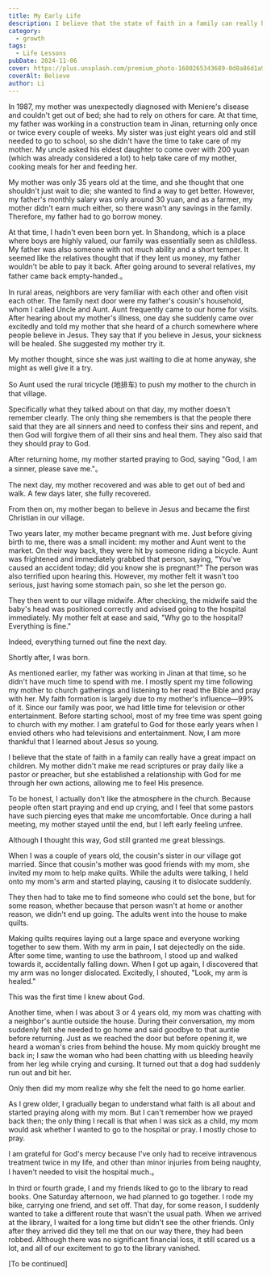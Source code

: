 ```yaml
---
title: My Early Life
description: I believe that the state of faith in a family can really have a great impact on children. My mother didn't make me read scriptures or pray daily like a pastor or preacher, but she established a relationship with God for me through her own actions, allowing me to feel God's presence.。
category:
  - growth
tags:
  - Life Lessons
pubDate: 2024-11-06
cover: https://plus.unsplash.com/premium_photo-1680265343689-0d8a86d1a97a?w=800&auto=format&fit=crop&q=60&ixlib=rb-4.0.3&ixid=M3wxMjA3fDB8MHxzZWFyY2h8OXx8bGlmZXxlbnwwfHwwfHx8MA%3D%3D
coverAlt: Believe
author: Li
---
```


In 1987, my mother was unexpectedly diagnosed with Meniere's disease and couldn't get out of bed; she had to rely on others for care. At that time, my father was working in a construction team in Jinan, returning only once or twice every couple of weeks. My sister was just eight years old and still needed to go to school, so she didn't have the time to take care of my mother. My uncle asked his eldest daughter to come over with 200 yuan (which was already considered a lot) to help take care of my mother, cooking meals for her and feeding her.

My mother was only 35 years old at the time, and she thought that one shouldn't just wait to die; she wanted to find a way to get better. However, my father's monthly salary was only around 30 yuan, and as a farmer, my mother didn't earn much either, so there wasn't any savings in the family. Therefore, my father had to go borrow money.

At that time, I hadn't even been born yet. In Shandong, which is a place where boys are highly valued, our family was essentially seen as childless. My father was also someone with not much ability and a short temper. It seemed like the relatives thought that if they lent us money, my father wouldn't be able to pay it back. After going around to several relatives, my father came back empty-handed.。

In rural areas, neighbors are very familiar with each other and often visit each other. The family next door were my father's cousin's household, whom I called Uncle and Aunt. Aunt frequently came to our home for visits. After hearing about my mother's illness, one day she suddenly came over excitedly and told my mother that she heard of a church somewhere where people believe in Jesus. They say that if you believe in Jesus, your sickness will be healed. She suggested my mother try it.

My mother thought, since she was just waiting to die at home anyway, she might as well give it a try.

So Aunt used the rural tricycle (地排车) to push my mother to the church in that village.

Specifically what they talked about on that day, my mother doesn't remember clearly. The only thing she remembers is that the people there said that they are all sinners and need to confess their sins and repent, and then God will forgive them of all their sins and heal them. They also said that they should pray to God.

After returning home, my mother started praying to God, saying "God, I am a sinner, please save me."。

The next day, my mother recovered and was able to get out of bed and walk. A few days later, she fully recovered.

From then on, my mother began to believe in Jesus and became the first Christian in our village.

Two years later, my mother became pregnant with me. Just before giving birth to me, there was a small incident: my mother and Aunt went to the market. On their way back, they were hit by someone riding a bicycle. Aunt was frightened and immediately grabbed that person, saying, "You've caused an accident today; did you know she is pregnant?" The person was also terrified upon hearing this. However, my mother felt it wasn't too serious, just having some stomach pain, so she let the person go.

They then went to our village midwife. After checking, the midwife said the baby's head was positioned correctly and advised going to the hospital immediately. My mother felt at ease and said, "Why go to the hospital? Everything is fine."

Indeed, everything turned out fine the next day.

Shortly after, I was born.

As mentioned earlier, my father was working in Jinan at that time, so he didn't have much time to spend with me. I mostly spent my time following my mother to church gatherings and listening to her read the Bible and pray with her. My faith formation is largely due to my mother's influence—99% of it. Since our family was poor, we had little time for television or other entertainment. Before starting school, most of my free time was spent going to church with my mother. I am grateful to God for those early years when I envied others who had televisions and entertainment. Now, I am more thankful that I learned about Jesus so young.

I believe that the state of faith in a family can really have a great impact on children. My mother didn't make me read scriptures or pray daily like a pastor or preacher, but she established a relationship with God for me through her own actions, allowing me to feel His presence.

To be honest, I actually don't like the atmosphere in the church. Because people often start praying and end up crying, and I feel that some pastors have such piercing eyes that make me uncomfortable. Once during a hall meeting, my mother stayed until the end, but I left early feeling unfree.

Although I thought this way, God still granted me great blessings.

When I was a couple of years old, the cousin's sister in our village got married. Since that cousin's mother was good friends with my mom, she invited my mom to help make quilts. While the adults were talking, I held onto my mom's arm and started playing, causing it to dislocate suddenly.

They then had to take me to find someone who could set the bone, but for some reason, whether because that person wasn't at home or another reason, we didn't end up going. The adults went into the house to make quilts.

Making quilts requires laying out a large space and everyone working together to sew them. With my arm in pain, I sat dejectedly on the side. After some time, wanting to use the bathroom, I stood up and walked towards it, accidentally falling down. When I got up again, I discovered that my arm was no longer dislocated. Excitedly, I shouted, "Look, my arm is healed."

This was the first time I knew about God.

Another time, when I was about 3 or 4 years old, my mom was chatting with a neighbor's auntie outside the house. During their conversation, my mom suddenly felt she needed to go home and said goodbye to that auntie before returning. Just as we reached the door but before opening it, we heard a woman's cries from behind the house. My mom quickly brought me back in; I saw the woman who had been chatting with us bleeding heavily from her leg while crying and cursing. It turned out that a dog had suddenly run out and bit her.

Only then did my mom realize why she felt the need to go home earlier.

As I grew older, I gradually began to understand what faith is all about and started praying along with my mom. But I can't remember how we prayed back then; the only thing I recall is that when I was sick as a child, my mom would ask whether I wanted to go to the hospital or pray. I mostly chose to pray.

I am grateful for God's mercy because I've only had to receive intravenous treatment twice in my life, and other than minor injuries from being naughty, I haven't needed to visit the hospital much.。

In third or fourth grade, I and my friends liked to go to the library to read books. One Saturday afternoon, we had planned to go together. I rode my bike, carrying one friend, and set off. That day, for some reason, I suddenly wanted to take a different route that wasn't the usual path. When we arrived at the library, I waited for a long time but didn't see the other friends. Only after they arrived did they tell me that on our way there, they had been robbed. Although there was no significant financial loss, it still scared us a lot, and all of our excitement to go to the library vanished.

[To be continued]
